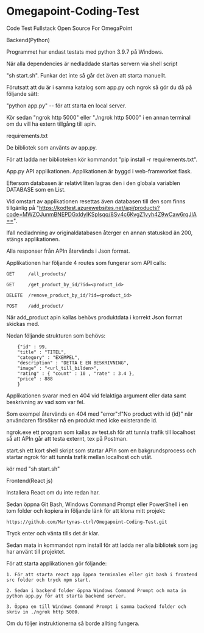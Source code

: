 # Omegapoint-Coding-Test
Code Test Fullstack Open Source For OmegaPoint

Backend(Python)

Programmet har endast testats med python 3.9.7 på Windows.

När alla dependencies är nedladdade startas servern via shell script

"sh start.sh". Funkar det inte så går det även att starta manuellt.

Förutsatt att du är i samma katalog som app.py och ngrok så gör du då på följande sätt:

"python app.py" -- för att starta en local server.

Kör sedan "ngrok http 5000" eller "./ngrok http 5000" i en annan terminal om du vill ha extern tillgång till apin.

requirements.txt

De bibliotek som använts av app.py.

För att ladda ner biblioteken kör kommandot "pip install -r requirements.txt".

App.py API applikationen. Applikationen är byggd i web-framworket flask.

Eftersom databasen är relativt liten lagras den i den globala variablen DATABASE som en List. 

Vid omstart av applikationen resettas även databasen till den som finns tillgänlig på 
	"https://kodtest.azurewebsites.net/api/products?code=MWZOJunmBNEPDGxldyIKSplsqq/8Sv4c6KvgZ1vyh4Z9wCaw6rqJIA==".

Ifall nedladnning av originaldatabasen återger en annan statuskod än 200, stängs applikationen.

Alla responser från APIn återvänds i Json format.

Applikationen har följande 4 routes som fungerar som API calls:

	GET  	/all_products/
	
	GET  	/get_product_by_id/?id=<product_id>
	
	DELETE  /remove_product_by_id/?id=<product_id>
	
	POST  	/add_product/

När add_product apin kallas behövs produktdata i korrekt Json format skickas med.

Nedan följande strukturen som behövs:

		{"id" : 99,
		"title" : "TITEL",
		"category" : "EXEMPEL",
		"description" : "DETTA E EN BESKRIVNING",
		"image" : "<url_till_bilden>",
		"rating" : { "count" : 10 , "rate" : 3.4 },
		"price" : 888
		}
  
Applikationen svarar med en 404 vid felaktiga argument eller data samt beskrivning av vad som var fel.

Som exempel återvänds en 404 med "error":f"No product with id {id}" när användaren försöker nå en produkt med icke existerande id.

ngrok.exe ett program som kallas av test.sh för att tunnla trafik till localhost så att APIn går att testa externt, tex på Postman.

start.sh ett kort shell skript som startar APIn som en bakgrundsprocess och startar ngrok för att tunnla trafik mellan localhost och utåt.

kör med "sh start.sh"

Frontend(React js)

Installera React om du inte redan har.

Sedan öppna Git Bash, Windows Command Prompt eller PowerShell i en tom folder och kopiera in följande länk för att klona mitt projekt:

	https://github.com/Martynas-ctrl/Omegapoint-Coding-Test.git

Tryck enter och vänta tills det är klar.

Sedan mata in kommandot npm install för att ladda ner alla bibliotek som jag har använt till projektet.

För att starta applikationen gör följande:

	1. För att starta react app öppna terminalen eller git bash i frontend src folder och tryck npm start.

	2. Sedan i backend folder öppna Windows Command Prompt och mata in python app.py för att starta backend server.

	3. Öppna en till Windows Command Prompt i samma backend folder och skriv in ./ngrok http 5000.

Om du följer instruktionerna så borde allting fungera.
